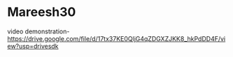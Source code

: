 # Mareesh30


video demonstration-https://drive.google.com/file/d/17tx37KE0QljG4qZDGXZJKK8_hkPdDD4F/view?usp=drivesdk
